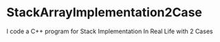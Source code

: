 # StackArrayImplementation2Case
I code a C++ program for Stack Implementation In Real Life with 2 Cases
